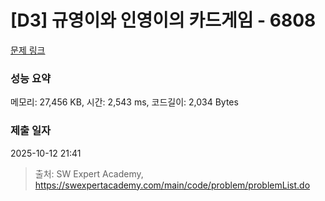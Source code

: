 # [D3] 규영이와 인영이의 카드게임 - 6808 

[문제 링크](https://swexpertacademy.com/main/code/problem/problemDetail.do?contestProbId=AWgv9va6HnkDFAW0) 

### 성능 요약

메모리: 27,456 KB, 시간: 2,543 ms, 코드길이: 2,034 Bytes

### 제출 일자

2025-10-12 21:41



> 출처: SW Expert Academy, https://swexpertacademy.com/main/code/problem/problemList.do